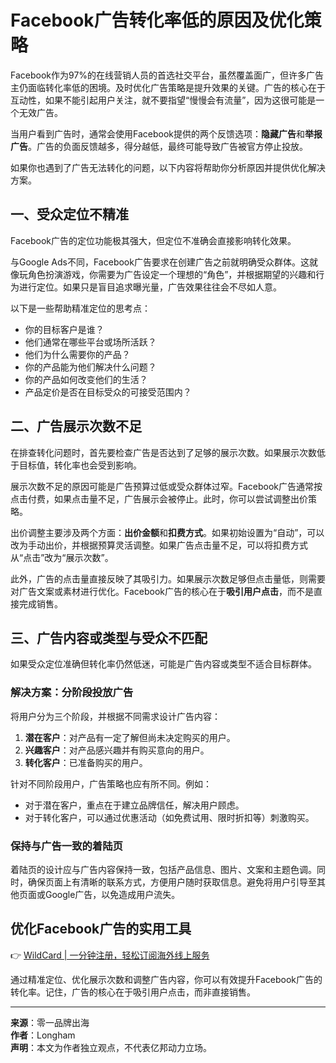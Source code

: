 # Facebook广告转化率低的原因及优化策略

Facebook作为97%的在线营销人员的首选社交平台，虽然覆盖面广，但许多广告主仍面临转化率低的困境。及时优化广告策略是提升效果的关键。广告的核心在于互动性，如果不能引起用户关注，就不要指望“慢慢会有流量”，因为这很可能是一个无效广告。

当用户看到广告时，通常会使用Facebook提供的两个反馈选项：**隐藏广告**和**举报广告**。广告的负面反馈越多，得分越低，最终可能导致广告被官方停止投放。

如果你也遇到了广告无法转化的问题，以下内容将帮助你分析原因并提供优化解决方案。

## 一、受众定位不精准

Facebook广告的定位功能极其强大，但定位不准确会直接影响转化效果。

与Google Ads不同，Facebook广告要求在创建广告之前就明确受众群体。这就像玩角色扮演游戏，你需要为广告设定一个理想的“角色”，并根据期望的兴趣和行为进行定位。如果只是盲目追求曝光量，广告效果往往会不尽如人意。

以下是一些帮助精准定位的思考点：
- 你的目标客户是谁？
- 他们通常在哪些平台或场所活跃？
- 他们为什么需要你的产品？
- 你的产品能为他们解决什么问题？
- 你的产品如何改变他们的生活？
- 产品定价是否在目标受众的可接受范围内？

## 二、广告展示次数不足

在排查转化问题时，首先要检查广告是否达到了足够的展示次数。如果展示次数低于目标值，转化率也会受到影响。

展示次数不足的原因可能是广告预算过低或受众群体过窄。Facebook广告通常按点击付费，如果点击量不足，广告展示会被停止。此时，你可以尝试调整出价策略。

出价调整主要涉及两个方面：**出价金额**和**扣费方式**。如果初始设置为“自动”，可以改为手动出价，并根据预算灵活调整。如果广告点击量不足，可以将扣费方式从“点击”改为“展示次数”。

此外，广告的点击量直接反映了其吸引力。如果展示次数足够但点击量低，则需要对广告文案或素材进行优化。Facebook广告的核心在于**吸引用户点击**，而不是直接完成销售。

## 三、广告内容或类型与受众不匹配

如果受众定位准确但转化率仍然低迷，可能是广告内容或类型不适合目标群体。

### 解决方案：分阶段投放广告
将用户分为三个阶段，并根据不同需求设计广告内容：
1. **潜在客户**：对产品有一定了解但尚未决定购买的用户。
2. **兴趣客户**：对产品感兴趣并有购买意向的用户。
3. **转化客户**：已准备购买的用户。

针对不同阶段用户，广告策略也应有所不同。例如：
- 对于潜在客户，重点在于建立品牌信任，解决用户顾虑。
- 对于转化客户，可以通过优惠活动（如免费试用、限时折扣等）刺激购买。

### 保持与广告一致的着陆页
着陆页的设计应与广告内容保持一致，包括产品信息、图片、文案和主题色调。同时，确保页面上有清晰的联系方式，方便用户随时获取信息。避免将用户引导至其他页面或Google广告，以免造成用户流失。

## 优化Facebook广告的实用工具
👉 [WildCard | 一分钟注册，轻松订阅海外线上服务](https://bbtdd.com/WildCard)

通过精准定位、优化展示次数和调整广告内容，你可以有效提升Facebook广告的转化率。记住，广告的核心在于吸引用户点击，而非直接销售。

---

**来源**：零一品牌出海  
**作者**：Longham  
**声明**：本文为作者独立观点，不代表亿邦动力立场。